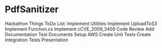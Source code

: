 # PdfSanitizer
Hackathon Things
ToDo List:
	Implement Utilities
	Implement UploadToS3
	Implement Function.cs
	Implement cCVE_2009_3459
	Code Review
	Add Documentation
	Test Documents
	Setup AWS
	Create Unit Tests
	Create Integration Tests
	Presentation